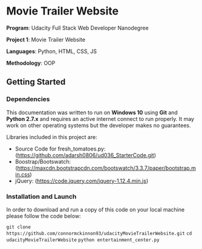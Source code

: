 # Movie Trailer Website

**Program**: Udacity Full Stack Web Developer Nanodegree

**Project 1**: Movie Trailer Website

**Languages**: Python, HTML, CSS, JS

**Methodology**: OOP

## Getting Started

### Dependencies

This documentation was written to run on **Windows 10** using **Git** and **Python 2.7.x** and requires an active internet connect to run properly.
It may work on other operating systems but the developer makes no guarantees.

Libraries included in this project are:
* Source Code for fresh_tomatoes.py: (https://github.com/adarsh0806/ud036_StarterCode.git)
* Boostrap/Bootswatch: (https://maxcdn.bootstrapcdn.com/bootswatch/3.3.7/paper/bootstrap.min.css)
* jQuery: (https://code.jquery.com/jquery-1.12.4.min.js)

### Installation and Launch

In order to download and run a copy of this code on your local machine please follow the code below:

`git clone https://github.com/connormckinnon93/udacityMovieTrailerWebsite.git`
`cd udacityMovieTrailerWebsite`
`python entertainment_center.py`

